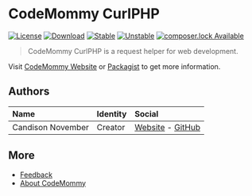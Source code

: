 # CodeMommy CurlPHP

[![License](https://poser.pugx.org/CodeMommy/CurlPHP/license?format=flat-square)](LICENSE)
[![Download](https://poser.pugx.org/CodeMommy/CurlPHP/downloads?format=flat-square)](https://packagist.org/packages/CodeMommy/CurlPHP)
[![Stable](https://poser.pugx.org/CodeMommy/CurlPHP/version?format=flat-square)](https://packagist.org/packages/CodeMommy/CurlPHP)
[![Unstable](https://poser.pugx.org/CodeMommy/CurlPHP/v/unstable?format=flat-square)](https://packagist.org/packages/CodeMommy/CurlPHP)
[![composer.lock Available](https://poser.pugx.org/CodeMommy/CurlPHP/composerlock?format=flat-square)](https://packagist.org/packages/CodeMommy/CurlPHP)


> CodeMommy CurlPHP is a request helper for web development.

Visit [CodeMommy Website](http://www.codemommy.com) or [Packagist](https://packagist.org/packages/CodeMommy/CurlPHP) to get more information.

## Authors

| Name | Identity | Social |
| :--- | :------- | :----- |
| Candison November | Creator  | [Website](http://www.kandisheng.com) - [GitHub](https://github.com/KanDisheng) |

## More

- [Feedback](https://github.com/CodeMommy/CurlPHP/issues)
- [About CodeMommy](https://github.com/CodeMommy/CodeMommy)